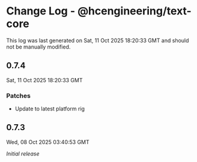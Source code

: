 # Change Log - @hcengineering/text-core

This log was last generated on Sat, 11 Oct 2025 18:20:33 GMT and should not be manually modified.

## 0.7.4
Sat, 11 Oct 2025 18:20:33 GMT

### Patches

- Update to latest platform rig

## 0.7.3
Wed, 08 Oct 2025 03:40:53 GMT

_Initial release_

